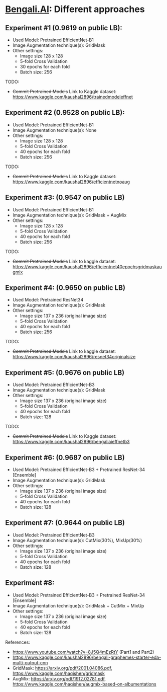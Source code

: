 # [Bengali.AI](https://www.kaggle.com/c/bengaliai-cv19): Different approaches

## Experiment #1 (0.9619 on public LB):

- Used Model: Pretrained EfficientNet-B1
- Image Augmentation technique(s): GridMask
- Other settings:
  - Image size 128 x 128
  - 5-fold Cross Validation
  - 30 epochs for each fold
  - Batch size: 256

TODO:
  - ~~Commit Pretrained Models~~ Link to Kaggle dataset: https://www.kaggle.com/kaushal2896/trainedmodeleffnet
  
## Experiment #2 (0.9528 on public LB):

- Used Model: Pretrained EfficientNet-B1
- Image Augmentation technique(s): None
- Other settings:
  - Image size 128 x 128
  - 5-fold Cross Validation
  - 40 epochs for each fold
  - Batch size: 256
  
TODO:
  - ~~Commit Pretrained Models~~ Link to Kaggle dataset: https://www.kaggle.com/kaushal2896/efficientnetnoaug
  
## Experiment #3: (0.9547 on public LB)

- Used Model: Pretrained EfficientNet-B1
- Image Augmentation technique(s): GridMask + AugMix
- Other settings:
  - Image size 128 x 128
  - 5-fold Cross Validation
  - 40 epochs for each fold
  - Batch size: 256
  
TODO:
  - ~~Commit Pretrained Models~~ Link to kaggle dataset: https://www.kaggle.com/kaushal2896/efficientnet40epochsgridmaskaugmix
  
## Experiment #4: (0.9650 on public LB)

- Used Model: Pretrained ResNet34
- Image Augmentation technique(s): GridMask
- Other settings:
  - Image size 137 x 236 (original image size)
  - 5-fold Cross Validation
  - 40 epochs for each fold
  - Batch size: 256
  
TODO:
  - ~~Commit Pretrained Models~~ Link to kaggle dataset: https://www.kaggle.com/kaushal2896/resnet34originalsize
  
 ## Experiment #5: (0.9676 on public LB)

- Used Model: Pretrained EfficientNet-B3
- Image Augmentation technique(s): GridMask
- Other settings:
  - Image size 137 x 236 (original image size)
  - 5-fold Cross Validation
  - 40 epochs for each fold
  - Batch size: 128
  
TODO:
  - ~~Commit Pretrained Models~~ Link to Kaggle dataset: https://www.kaggle.com/kaushal2896/bengaliaieffnetb3
 
 ## Experiment #6: (0.9687 on public LB)

- Used Model: Pretrained EfficientNet-B3 + Pretrained ResNet-34 \[Ensemble\]
- Image Augmentation technique(s): GridMask
- Other settings:
  - Image size 137 x 236 (original image size)
  - 5-fold Cross Validation
  - 40 epochs for each fold
  - Batch size: 128
  
 ## Experiment #7: (0.9644 on public LB)

- Used Model: Pretrained EfficientNet-B3
- Image Augmentation technique(s): CutMix(30%), MixUp(30%)
- Other settings:
  - Image size 137 x 236 (original image size)
  - 5-fold Cross Validation
  - 40 epochs for each fold
  - Batch size: 128
  
 ## Experiment #8: 

- Used Model: Pretrained EfficientNet-B3 + Pretrained ResNet-34 \[Ensemble\]
- Image Augmentation technique(s): GridMask + CutMix + MixUp
- Other settings:
  - Image size 137 x 236 (original image size)
  - 5-fold Cross Validation
  - 40 epochs for each fold
  - Batch size: 128

References:
  - https://www.youtube.com/watch?v=8J5Q4mEzRtY (Part1 and Part2)
  - https://www.kaggle.com/kaushal2896/bengali-graphemes-starter-eda-multi-output-cnn
  - GridMask: https://arxiv.org/pdf/2001.04086.pdf, https://www.kaggle.com/haqishen/gridmask
  - AugMix: https://arxiv.org/pdf/1912.02781.pdf, https://www.kaggle.com/haqishen/augmix-based-on-albumentations
